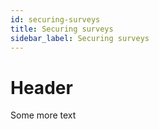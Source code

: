 ```yaml
---
id: securing-surveys
title: Securing surveys
sidebar_label: Securing surveys
---
```


# Header

Some more text

